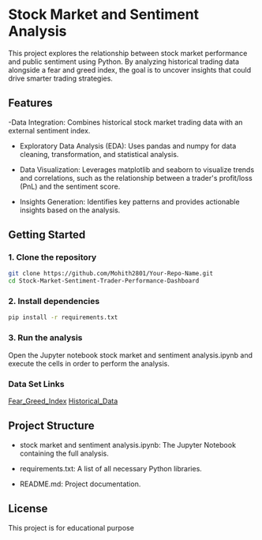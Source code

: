 # Stock Market and Sentiment Analysis
This project explores the relationship between stock market performance and public sentiment using Python. By analyzing historical trading data alongside a fear and greed index, the goal is to uncover insights that could drive smarter trading strategies.


## Features

-Data Integration: Combines historical stock market trading data with an external sentiment index.

- Exploratory Data Analysis (EDA): Uses pandas and numpy for data cleaning, transformation, and statistical analysis.

- Data Visualization: Leverages matplotlib and seaborn to visualize trends and correlations, such as the relationship between a trader's profit/loss (PnL) and the sentiment score.

- Insights Generation: Identifies key patterns and provides actionable insights based on the analysis.
## Getting Started

### 1. Clone the repository

```bash
git clone https://github.com/Mohith2801/Your-Repo-Name.git
cd Stock-Market-Sentiment-Trader-Performance-Dashboard
```

### 2. Install dependencies

```bash
pip install -r requirements.txt
```

### 3. Run the analysis

Open the Jupyter notebook stock market and sentiment analysis.ipynb and execute the cells in order to perform the analysis.

### Data Set Links
[Fear_Greed_Index](https://drive.google.com/file/d/1K2Gv_T2ovyt0m81JXVfSmVTRimCwzrTT/view?usp=sharing)
[Historical_Data](https://drive.google.com/file/d/1j9gE3ZVCZHOrP-z5pZTi8v-xflgXjae8/view?usp=sharing)



## Project Structure

- stock market and sentiment analysis.ipynb: The Jupyter Notebook containing the full analysis.

- requirements.txt: A list of all necessary Python libraries.

- README.md: Project documentation.
## License

This project is for educational purpose
